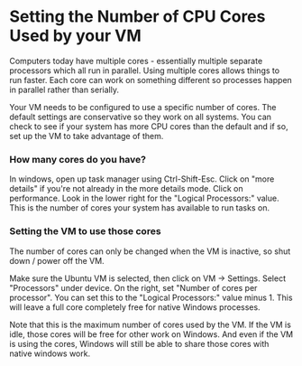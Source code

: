 #  Setting the Number of CPU Cores Used by your VM # 

Computers today have multiple cores - essentially multiple separate processors which all run in parallel.  Using multiple cores allows things to run faster. Each core can work on something different so processes happen in parallel rather than serially.

Your VM needs to be configured to use a specific number of cores. The default settings are conservative so they work on all systems.  You can check to see if your system has more CPU cores than the default and if so, set up the VM to take advantage of them.

###  How many cores do you have? ### 

In windows, open up task manager using Ctrl-Shift-Esc.  Click on "more details" if you're not already in the more details mode.  Click on performance. Look in the lower right for the "Logical Processors:" value. This is the number of cores your system has available to run tasks on.

###  Setting the VM to use those cores ### 

The number of cores can only be changed when the VM is inactive, so shut down / power off the VM.

Make sure the Ubuntu VM is selected, then click on VM -> Settings.  Select "Processors" under device.  On the right, set "Number of cores per processor".  You can set this to the "Logical Processors:" value minus 1. This will leave a full core completely free for native Windows processes.  

Note that this is the maximum number of cores used by the VM. If the VM is idle, those cores will be free for other work on Windows. And even if the VM is using the cores, Windows will still be able to share those cores with native windows work.  